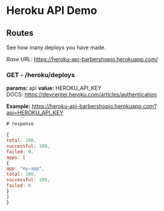 # Heroku API Demo

## Routes
See how many deploys you have made.

*Base URL:* https://heroku-api-barbershopio.herokuapp.com/

### GET - /heroku/deploys
**params:** api
**value:** HEROKU_API_KEY  
DOCS: https://devcenter.heroku.com/articles/authentication  

**Example:** https://heroku-api-barbershopio.herokuapp.com?api=HEROKU_API_KEY  

```javascript
# response

{
total: 100,
successful: 100,
failed: 0,
apps: [
{
app: "my-app",
total: 100,
successful: 100,
failed: 0
}
]
}
```
